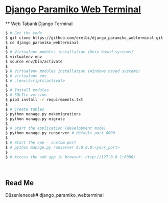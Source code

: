 # [Django Paramiko Web Terminal](https://deney.site)

** Web Tabanlı Django Terminal

```bash
$ # Get the code
$ git clone https://github.com/erelbi/django_paramiko_webterminal.git
$ cd django_paramiko_webterminal
$
$ # Virtualenv modules installation (Unix based systems)
$ virtualenv env
$ source env/bin/activate
$
$ # Virtualenv modules installation (Windows based systems)
$ # virtualenv env
$ # .\env\Scripts\activate
$ 
$ # Install modules
$ # SQLIte version
$ pip3 install -r requirements.txt
$
$ # Create tables
$ python manage.py makemigrations
$ python manage.py migrate
$
$ # Start the application (development mode)
$ python manage.py runserver # default port 8000
$
$ # Start the app - custom port
$ # python manage.py runserver 0.0.0.0:<your_port>
$
$ # Access the web app in browser: http://127.0.0.1:8000/
```

<br />

## Read Me

Düzenlenecek# django_paramiko_webterminal
